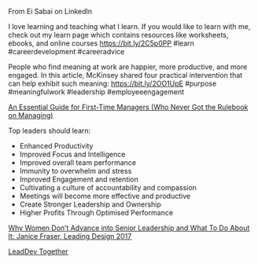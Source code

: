From Ei Sabai on LinkedIn

I love learning and teaching what I learn. If you would like to learn with me, check out my learn page which contains resources like worksheets, ebooks, and online courses https://bit.ly/2C5p0PP #learn #careerdevelopment #careeradvice

People who find meaning at work are happier, more productive, and more engaged. In this article, McKinsey shared four practical intervention that can help exhibit such meaning: https://bit.ly/2OO1UpE #purpose #meaningfulwork #leadership #employeeengagement

[An Essential Guide for First-Time Managers (Who Never Got the Rulebook on Managing)](https://thriveglobal.com/stories/better-manager-guide-feedback-authentic-employee-wellbeing/amp/)

Top leaders should learn:

- Enhanced Productivity
- Improved Focus and Intelligence
- Improved overall team performance
- Immunity to overwhelm and stress
- Improved Engagement and retention
- Cultivating a culture of accountability and compassion
- Meetings will become more effective and productive
- Create Stronger Leadership and Ownership
- Higher Profits Through Optimised Performance

[Why Women Don’t Advance into Senior Leadership and What To Do About It: Janice Fraser, Leading Design 2017](https://vimeo.com/243653969)

[LeadDev Together](https://events.leaddev.com/together)